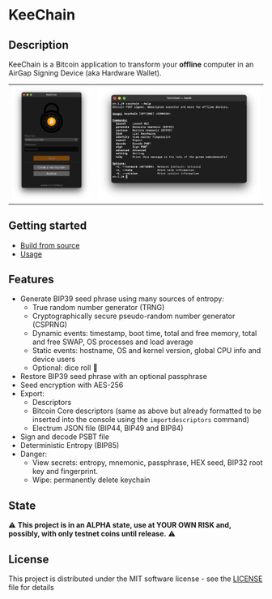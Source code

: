# KeeChain

## Description

KeeChain is a Bitcoin application to transform your **offline** computer in an AirGap Signing Device (aka Hardware Wallet).

<table>
    <tr>
        <td> <img src="./doc/screenshots/gui.png" alt="GUI" style="max-height: 300px;"/> </td>
        <td> <img src="./doc/screenshots/terminal.png" alt="CLI" style="max-height: 300px;"/> </td>
    </tr>
</table>

## Getting started

* [Build from source](doc/build.md) 
* [Usage](doc/usage.md) 

## Features

* Generate BIP39 seed phrase using many sources of entropy:
    - True random number generator (TRNG)
    - Cryptographically secure pseudo-random number generator (CSPRNG)
    - Dynamic events: timestamp, boot time, total and free memory, total and free SWAP, OS processes and load average
    - Static events: hostname, OS and kernel version, global CPU info and device users
    - Optional: dice roll 🎲
* Restore BIP39 seed phrase with an optional passphrase
* Seed encryption with AES-256
* Export:
    - Descriptors
    - Bitcoin Core descriptors (same as above but already formatted to be inserted into the console using the `importdescriptors` command)
    - Electrum JSON file (BIP44, BIP49 and BIP84)
* Sign and decode PSBT file
* Deterministic Entropy (BIP85)
* Danger:
    - View secrets: entropy, mnemonic, passphrase, HEX seed, BIP32 root key and fingerprint.
    - Wipe: permanently delete keychain

## State

⚠️ **This project is in an ALPHA state, use at YOUR OWN RISK and, possibly, with only testnet coins until release.** ⚠️

## License

This project is distributed under the MIT software license - see the [LICENSE](LICENSE) file for details
